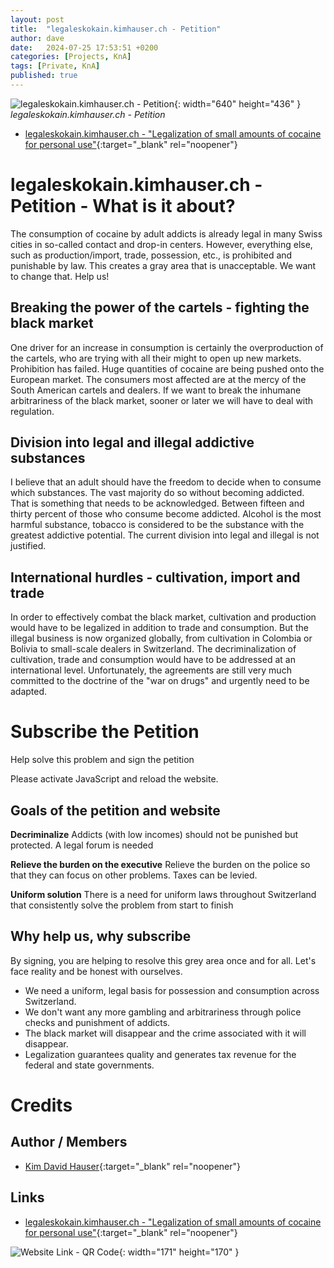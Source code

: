 ```yaml
---
layout: post
title:  "legaleskokain.kimhauser.ch - Petition"
author: dave
date:   2024-07-25 17:53:51 +0200
categories: [Projects, KnA]
tags: [Private, KnA]
published: true
---
```


![legaleskokain.kimhauser.ch - Petition](../../assets/img/projects/legaleskokain.kimhauser.ch/legaleskokain.kimhauser.ch-2024-07-25-01.jpg){: width="640" height="436" }
_legaleskokain.kimhauser.ch - Petition_

- [legaleskokain.kimhauser.ch - "Legalization of small amounts of cocaine for personal use"](https://legaleskokain.kimhauser.ch){:target="_blank" rel="noopener"}

# legaleskokain.kimhauser.ch - Petition - What is it about?
The consumption of cocaine by adult addicts is already legal in many Swiss cities in so-called contact and drop-in centers.
However, everything else, such as production/import, trade, possession, etc., is prohibited and punishable by law. This creates a gray area that is unacceptable. We want to change that. Help us!

## Breaking the power of the cartels - fighting the black market
One driver for an increase in consumption is certainly the overproduction of the cartels, who are trying with all their might to open up new markets. Prohibition has failed. Huge quantities of cocaine are being pushed onto the European market. The consumers most affected are at the mercy of the South American cartels and dealers. If we want to break the inhumane arbitrariness of the black market, sooner or later we will have to deal with regulation.

## Division into legal and illegal addictive substances
I believe that an adult should have the freedom to decide when to consume which substances. The vast majority do so without becoming addicted. That is something that needs to be acknowledged. Between fifteen and thirty percent of those who consume become addicted. Alcohol is the most harmful substance, tobacco is considered to be the substance with the greatest addictive potential. The current division into legal and illegal is not justified.

## International hurdles - cultivation, import and trade
In order to effectively combat the black market, cultivation and production would have to be legalized in addition to trade and consumption. But the illegal business is now organized globally, from cultivation in Colombia or Bolivia to small-scale dealers in Switzerland. The decriminalization of cultivation, trade and consumption would have to be addressed at an international level. Unfortunately, the agreements are still very much committed to the doctrine of the "war on drugs" and urgently need to be adapted.

# Subscribe the Petition
Help solve this problem and sign the petition
<script>
var OPWIDGET = {
	"base_url": "https://www.openpetition.eu",
	"api_key": "0236091a0d9b2d57a9d55e3f6d4aef6b5dc53611c4bb059dde942894d4fa35d7",
	"options": {
		"primarycolor": "#29b0cc",
		"secondarycolor": "#3e3d40",
		"backgroundcolor": "#ffffff",
		"mainfontsize": "15px"
	}
};
</script>
<script src="https://www.openpetition.de/javascript/widget.js"></script>
<noscript>Please activate JavaScript and reload the website.</noscript>

## Goals of the petition and website
**Decriminalize**
Addicts (with low incomes) should not be punished but protected. A legal forum is needed

**Relieve the burden on the executive**
Relieve the burden on the police so that they can focus on other problems. Taxes can be levied.

**Uniform solution** 
There is a need for uniform laws throughout Switzerland that consistently solve the problem from start to finish

## Why help us, why subscribe
By signing, you are helping to resolve this grey area once and for all. Let's face reality and be honest with ourselves.

- We need a uniform, legal basis for possession and consumption across Switzerland.
- We don't want any more gambling and arbitrariness through police checks and punishment of addicts.
- The black market will disappear and the crime associated with it will disappear.
- Legalization guarantees quality and generates tax revenue for the federal and state governments.

# Credits
## Author / Members
- [Kim David Hauser](mailto:kim@kimhauser.ch){:target="_blank" rel="noopener"}

## Links
- [legaleskokain.kimhauser.ch - "Legalization of small amounts of cocaine for personal use"](https://legaleskokain.kimhauser.ch){:target="_blank" rel="noopener"}

![Website Link - QR Code](../../assets/img/projects/legaleskokain.kimhauser.ch/QR-Code-Petition-URL-2024-07-25-01.jpg){: width="171" height="170" }

<!--

## Realization and implementation of AI course / re-entry into the first labor market
The money for this project will be invested entirely in the purchase of a new MacBook Air 2024 and will therefore be used to complete and refine the project fundamentals for the AI courses for beginners that I would like to give. By financing a new MacBook, you will enable me to re-enter the first labor market and thus break free from the social welfare office. I see myself as having a self-determined future and no longer being dependent on the social welfare office.

## Youtube Videos
<iframe width="640" height="315" src="https://www.youtube.com/embed/QNWxVl62PZ0" frameborder="0" allowfullscreen></iframe>
<br>

- [Advertising for crowdfunding "Laptop for AI course / re-entry into the job market"](https://www.youtube.com/watch?v=QNWxVl62PZ0){:target="_blank" rel="noopener"}

-->

